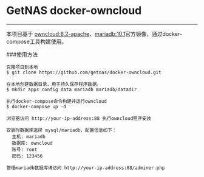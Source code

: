 # GetNAS docker-owncloud

---
本项目基于 [owncloud:8.2-apache](https://hub.docker.com/_/owncloud/)、[mariadb:10.1](https://hub.docker.com/_/mariadb/)官方镜像，通过docker-compose工具构建使用。

###使用方法

	克隆项目到本地
	$ git clone https://github.com/getnas/docker-owncloud.git
	
	在本地创建数据目录，用于持久保存程序数据。
	$ mkdir apps config data mariadb mariadb/datadir
	
	执行docker-compose命令构建并运行owncloud
	$ docker-compose up -d
	
	浏览器访问 http://your-ip-address:88 执行owncloud程序安装
	
	安装时数据库选择 mysql/mariadb，配置信息如下：
	  主机: mariadb
	  数据库: owncloud
	  账号: root
	  密码: 123456
	  
	管理mariadb数据库请访问 http://your-ip-address:88/adminer.php




